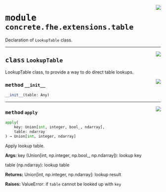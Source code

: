 <!-- markdownlint-disable -->

<a href="../../../../concrete-ml/.venv/lib/python3.9/site-packages/concrete/fhe/extensions/table.py#L0"><img align="right" style="float:right;" src="https://img.shields.io/badge/-source-cccccc?style=flat-square"></a>

# <kbd>module</kbd> `concrete.fhe.extensions.table`
Declaration of `LookupTable` class. 



---

<a href="../../../../concrete-ml/.venv/lib/python3.9/site-packages/concrete/fhe/extensions/table.py#L15"><img align="right" style="float:right;" src="https://img.shields.io/badge/-source-cccccc?style=flat-square"></a>

## <kbd>class</kbd> `LookupTable`
LookupTable class, to provide a way to do direct table lookups. 

<a href="../../../../concrete-ml/.venv/lib/python3.9/site-packages/concrete/fhe/extensions/table.py#L23"><img align="right" style="float:right;" src="https://img.shields.io/badge/-source-cccccc?style=flat-square"></a>

### <kbd>method</kbd> `__init__`

```python
__init__(table: Any)
```








---

<a href="../../../../concrete-ml/.venv/lib/python3.9/site-packages/concrete/fhe/extensions/table.py#L93"><img align="right" style="float:right;" src="https://img.shields.io/badge/-source-cccccc?style=flat-square"></a>

### <kbd>method</kbd> `apply`

```python
apply(
    key: Union[int, integer, bool_, ndarray],
    table: ndarray
) → Union[int, integer, ndarray]
```

Apply lookup table. 



**Args:**
  key (Union[int, np.integer, np.bool_, np.ndarray]):  lookup key 

 table (np.ndarray):  lookup table 



**Returns:**
  Union[int, np.integer, np.ndarray]:  lookup result 



**Raises:**
  ValueError:  if `table` cannot be looked up with `key` 



